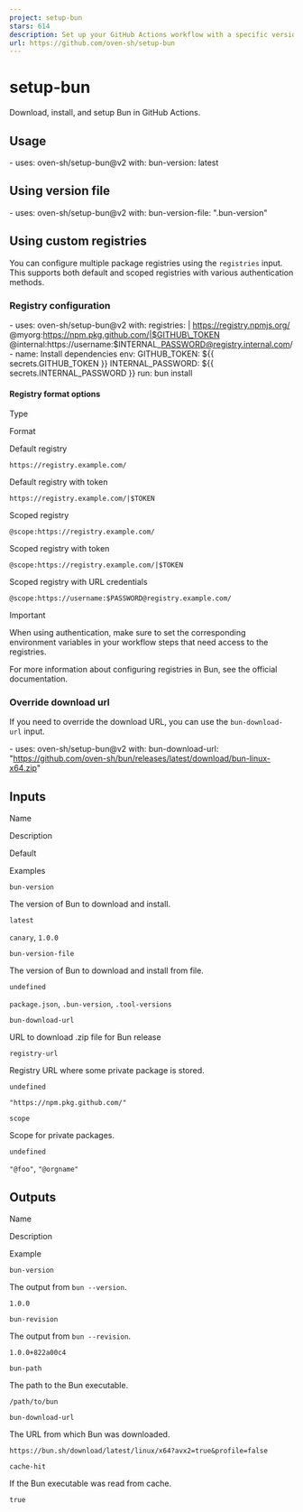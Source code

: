 ```yaml
---
project: setup-bun
stars: 614
description: Set up your GitHub Actions workflow with a specific version of Bun
url: https://github.com/oven-sh/setup-bun
---
```


setup-bun
=========

Download, install, and setup Bun in GitHub Actions.

Usage
-----

\- uses: oven-sh/setup-bun@v2
  with:
    bun-version: latest

Using version file
------------------

\- uses: oven-sh/setup-bun@v2
  with:
    bun-version-file: ".bun-version"

Using custom registries
-----------------------

You can configure multiple package registries using the `registries` input. This supports both default and scoped registries with various authentication methods.

### Registry configuration

\- uses: oven-sh/setup-bun@v2
  with:
    registries: |
      https://registry.npmjs.org/
      @myorg:https://npm.pkg.github.com/|$GITHUB\_TOKEN
      @internal:https://username:$INTERNAL\_PASSWORD@registry.internal.com/
\- name: Install dependencies
  env:
    GITHUB\_TOKEN: ${{ secrets.GITHUB\_TOKEN }}
    INTERNAL\_PASSWORD: ${{ secrets.INTERNAL\_PASSWORD }}
  run: bun install

#### Registry format options

Type

Format

Default registry

`https://registry.example.com/`

Default registry with token

`https://registry.example.com/|$TOKEN`

Scoped registry

`@scope:https://registry.example.com/`

Scoped registry with token

`@scope:https://registry.example.com/|$TOKEN`

Scoped registry with URL credentials

`@scope:https://username:$PASSWORD@registry.example.com/`

Important

When using authentication, make sure to set the corresponding environment variables in your workflow steps that need access to the registries.

For more information about configuring registries in Bun, see the official documentation.

### Override download url

If you need to override the download URL, you can use the `bun-download-url` input.

\- uses: oven-sh/setup-bun@v2
  with:
    bun-download-url: "https://github.com/oven-sh/bun/releases/latest/download/bun-linux-x64.zip"

Inputs
------

Name

Description

Default

Examples

`bun-version`

The version of Bun to download and install.

`latest`

`canary`, `1.0.0`

`bun-version-file`

The version of Bun to download and install from file.

`undefined`

`package.json`, `.bun-version`, `.tool-versions`

`bun-download-url`

URL to download .zip file for Bun release

`registry-url`

Registry URL where some private package is stored.

`undefined`

`"https://npm.pkg.github.com/"`

`scope`

Scope for private packages.

`undefined`

`"@foo"`, `"@orgname"`

Outputs
-------

Name

Description

Example

`bun-version`

The output from `bun --version`.

`1.0.0`

`bun-revision`

The output from `bun --revision`.

`1.0.0+822a00c4`

`bun-path`

The path to the Bun executable.

`/path/to/bun`

`bun-download-url`

The URL from which Bun was downloaded.

`https://bun.sh/download/latest/linux/x64?avx2=true&profile=false`

`cache-hit`

If the Bun executable was read from cache.

`true`
